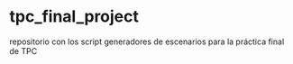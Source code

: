 # tpc_final_project
repositorio con los script generadores de escenarios para la práctica final de TPC
